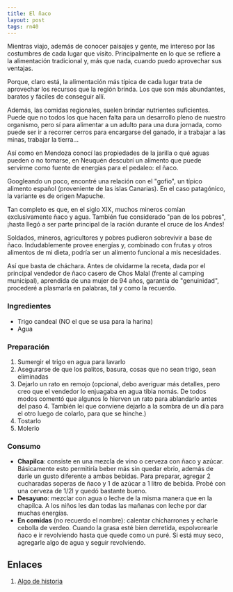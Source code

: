 ```yaml
---
title: El ñaco
layout: post
tags: rn40
---
```


Mientras viajo, además de conocer paisajes y gente, me intereso por las costumbres de cada lugar que visito. Principalmente en lo que se refiere a la alimentación tradicional y, más que nada, cuando puedo aprovechar sus ventajas.

Porque, claro está, la alimentación más típica de cada lugar trata de aprovechar los recursos que la región brinda. Los que son más abundantes, baratos y fáciles de conseguir allí.

Además, las comidas regionales, suelen brindar nutrientes suficientes. Puede que no todos los que hacen falta para un desarrollo pleno de nuestro organismo, pero sí para alimentar a un adulto para una dura jornada, como puede ser ir a recorrer cerros para encargarse del ganado, ir a trabajar a las minas, trabajar la tierra...

Así como en Mendoza conocí las propiedades de la jarilla o qué aguas pueden o no tomarse, en Neuquén descubrí un alimento que puede servirme como fuente de energías para el pedaleo: el ñaco.

Googleando un poco, encontré una relación con el "gofio", un típico alimento español (proveniente de las islas Canarias). En el caso patagónico, la variante es de origen Mapuche.

Tan completo es que, en el siglo XIX, muchos mineros comían exclusivamente ñaco y agua. También fue considerado "pan de los pobres", ¡hasta llegó a ser parte principal de la ración durante el cruce de los Andes!

Soldados, mineros, agricultores y pobres pudieron sobrevivir a base de ñaco. Indudablemente provee energías y, combinado con frutas y otros alimentos de mi dieta, podría ser un alimento funcional a mis necesidades.

Así que basta de cháchara. Antes de olvidarme la receta, dada por el principal vendedor de ñaco casero de Chos Malal (frente al camping municipal), aprendida de una mujer de 94 años, garantía de "genuinidad", procederé a plasmarla en palabras, tal y como la recuerdo.

### Ingredientes
 * Trigo candeal (NO el que se usa para la harina)
 * Agua

### Preparación
 1. Sumergir el trigo en agua para lavarlo
 2. Asegurarse de que los palitos, basura, cosas que no sean trigo, sean eliminadas
 3. Dejarlo un rato en remojo (opcional, debo averiguar más detalles, pero creo que el vendedor lo enjuagaba en agua tibia nomás. De todos modos comentó que algunos lo hierven un rato para ablandarlo antes del paso 4. También leí que conviene dejarlo a la sombra de un día para el otro luego de colarlo, para que se hinche.)
 4. Tostarlo
 5. Molerlo

### Consumo
 * **Chapilca**: consiste en una mezcla de vino o cerveza con ñaco y azúcar. Básicamente esto permitiría beber más sin quedar ebrio, además de darle un gusto diferente a ambas bebidas. Para preparar, agregar 2 cucharadas soperas de ñaco y 1 de azúcar a 1 litro de bebida. Probé con una cerveza de 1/2l y quedó bastante bueno.
 * **Desayuno**: mezclar con agua o leche de la misma manera que en la chapilca. A los niños les dan todas las mañanas con leche por dar muchas energías.
 * **En comidas** (no recuerdo el nombre): calentar chicharrones y echarle cebolla de verdeo. Cuando la grasa esté bien derretida, espolvorearle ñaco e ir revolviendo hasta que quede como un puré. Si está muy seco, agregarle algo de agua y seguir revolviendo.

## Enlaces
 1. [Algo de historia](https://sites.google.com/site/neuteca200/el-naco-el-pan-de-los-pobres)
